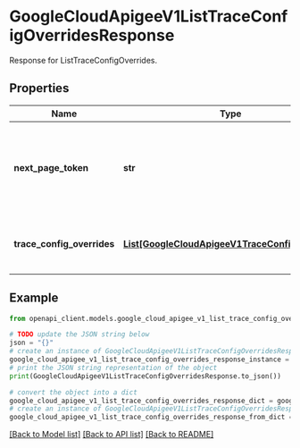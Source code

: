 # GoogleCloudApigeeV1ListTraceConfigOverridesResponse

Response for ListTraceConfigOverrides.

## Properties

Name | Type | Description | Notes
------------ | ------------- | ------------- | -------------
**next_page_token** | **str** | Token value that can be passed as &#x60;page_token&#x60; to retrieve the next page of content. | [optional] 
**trace_config_overrides** | [**List[GoogleCloudApigeeV1TraceConfigOverride]**](GoogleCloudApigeeV1TraceConfigOverride.md) | List all trace configuration overrides in an environment. | [optional] 

## Example

```python
from openapi_client.models.google_cloud_apigee_v1_list_trace_config_overrides_response import GoogleCloudApigeeV1ListTraceConfigOverridesResponse

# TODO update the JSON string below
json = "{}"
# create an instance of GoogleCloudApigeeV1ListTraceConfigOverridesResponse from a JSON string
google_cloud_apigee_v1_list_trace_config_overrides_response_instance = GoogleCloudApigeeV1ListTraceConfigOverridesResponse.from_json(json)
# print the JSON string representation of the object
print(GoogleCloudApigeeV1ListTraceConfigOverridesResponse.to_json())

# convert the object into a dict
google_cloud_apigee_v1_list_trace_config_overrides_response_dict = google_cloud_apigee_v1_list_trace_config_overrides_response_instance.to_dict()
# create an instance of GoogleCloudApigeeV1ListTraceConfigOverridesResponse from a dict
google_cloud_apigee_v1_list_trace_config_overrides_response_from_dict = GoogleCloudApigeeV1ListTraceConfigOverridesResponse.from_dict(google_cloud_apigee_v1_list_trace_config_overrides_response_dict)
```
[[Back to Model list]](../README.md#documentation-for-models) [[Back to API list]](../README.md#documentation-for-api-endpoints) [[Back to README]](../README.md)


